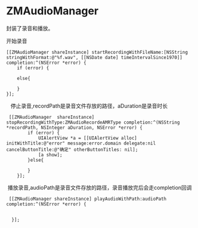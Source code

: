 # ZMAudioManager
封装了录音和播放。

开始录音

```
[[ZMAudioManager shareInstance] startRecordingWithFileName:[NSString stringWithFormat:@"%f.wav", [[NSDate date] timeIntervalSince1970]] completion:^(NSError *error) {
    if (error) {

    else{

    }
}];
```
 
 停止录音,recordPath是录音文件存放的路径，aDuration是录音时长
```
 [[ZMAudioManager  shareInstance] stopRecordingWithType:ZMAudioRecordeAMRType completion:^(NSString *recordPath, NSInteger aDuration, NSError *error) {
        if (error) {
            UIAlertView *a = [[UIAlertView alloc] initWithTitle:@"error" message:error.domain delegate:nil cancelButtonTitle:@"确定" otherButtonTitles: nil];
            [a show];
        }else{
       
        }
    }];
```
 播放录音,audioPath是录音文件存放的路径，录音播放完后会走completion回调
```
 [[ZMAudioManager shareInstance] playAudioWithPath:audioPath completion:^(NSError *error) {
 
 
  }];
```

